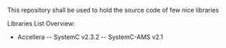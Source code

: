 This repository shall be used to hold the source code of few nice libraries

Libraries List Overview:

- Accellera
  -- SystemC v2.3.2
  -- SystemC-AMS v2.1
